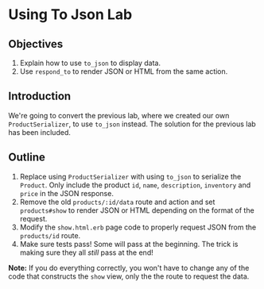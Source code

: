 # Using To Json Lab

## Objectives

  1. Explain how to use `to_json` to display data.
  2. Use `respond_to` to render JSON or HTML from the same action.

## Introduction

We're going to convert the previous lab, where we created our own
`ProductSerializer`, to use `to_json` instead. The solution for the
previous lab has been included.

## Outline

1. Replace using `ProductSerializer` with using `to_json` to serialize
   the `Product`. Only include the product `id`, `name`, `description`,
`inventory` and `price` in the JSON response.
2. Remove the old `products/:id/data` route and action and set
   `products#show` to render JSON or HTML depending on the format of the
request.
3. Modify the `show.html.erb` page code to properly request JSON from
   the `products/id` route.
4. Make sure tests pass! Some will pass at the beginning. The trick is
   making sure they all *still* pass at the end!

**Note:** If you do everything correctly, you won't have to change any
of the code that constructs the `show` view, only the the route to
request the data.
